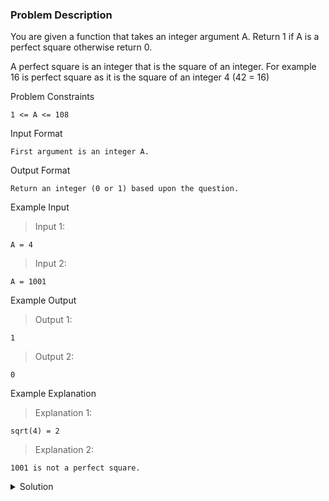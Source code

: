 ### Problem Description

You are given a function that takes an integer argument A. Return 1 if A is a perfect square otherwise return 0.

A perfect square is an integer that is the square of an integer. For example 16 is perfect square as it is the square of an integer 4 (42 = 16)


Problem Constraints
```
1 <= A <= 108
```

Input Format
```
First argument is an integer A.
```

Output Format
```
Return an integer (0 or 1) based upon the question.
```


Example Input

>Input 1:
```
A = 4
```

>Input 2:
```
A = 1001
```

Example Output

>Output 1:
```
1
```

>Output 2:
```
0
```

Example Explanation

>Explanation 1:
```
sqrt(4) = 2
```

>Explanation 2:
```
1001 is not a perfect square.
```

<details>
  <summary>Solution</summary>
    Solution is not yet added!
    